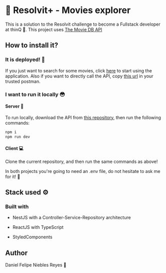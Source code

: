 # 🎥 Resolvit+ - Movies explorer

This is a solution to the Resolvit challenge to become a Fullstack developer at thinQ 📡. This project uses [The Movie DB API](https://www.themoviedb.org/)

## How to install it?

### It is deployed! 🥳
If you just want to search for some movies, click [here](https://resolvit-plus.vercel.app/) to start using the application. Also if you want to directly call the API, copy [this url](https://resolvit-plus-server.vercel.app/) in your trusted postman.

### I want to run it locally 😳
#### Server 🔧
To run locally, download the API from [this repository](https://github.com/danielniebles/ResolvitPlus-server), then run the following commands:
```bash
npm i
npm run dev
```
#### Client 💻
Clone the current repository, and then run the same commands as above!

In both projects you're going to need an .env file, do not hesitate to ask me for it! 🤗

## Stack used ⚙️


### Built with



- NestJS with a Controller-Service-Repository architecture

- ReactJS with TypeScript

- StyledComponents



## Author


Daniel Felipe Niebles Reyes 🦖